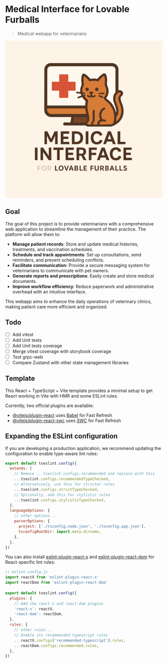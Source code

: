 # Medical Interface for Lovable Furballs

> Medical webapp for veterinarians

![logo](./docs/logo.svg)

## Goal

The goal of this project is to provide veterinarians with a comprehensive web application to streamline the management of their practice. The platform will allow them to:

- **Manage patient records**: Store and update medical histories, treatments, and vaccination schedules.
- **Schedule and track appointments**: Set up consultations, send reminders, and prevent scheduling conflicts.
- **Facilitate communication**: Provide a secure messaging system for veterinarians to communicate with pet owners.
- **Generate reports and prescriptions**: Easily create and store medical documents.
- **Improve workflow efficiency**: Reduce paperwork and administrative overhead with an intuitive interface.

This webapp aims to enhance the daily operations of veterinary clinics, making patient care more efficient and organized.

## Todo

- [ ] Add vitest
- [ ] Add Unit tests
- [ ] Add Unit tests coverage
- [ ] Merge vitest coverage with storybook coverage
- [ ] Test grpc-web
- [ ] Compare Zustand with other state management libraries

## Template

This React + TypeScript + Vite template provides a minimal setup to get React working in Vite with HMR and some ESLint rules.

Currently, two official plugins are available:

- [@vitejs/plugin-react](https://github.com/vitejs/vite-plugin-react/blob/main/packages/plugin-react/README.md) uses [Babel](https://babeljs.io/) for Fast Refresh
- [@vitejs/plugin-react-swc](https://github.com/vitejs/vite-plugin-react-swc) uses [SWC](https://swc.rs/) for Fast Refresh

## Expanding the ESLint configuration

If you are developing a production application, we recommend updating the configuration to enable type-aware lint rules:

```js
export default tseslint.config({
  extends: [
    // Remove ...tseslint.configs.recommended and replace with this
    ...tseslint.configs.recommendedTypeChecked,
    // Alternatively, use this for stricter rules
    ...tseslint.configs.strictTypeChecked,
    // Optionally, add this for stylistic rules
    ...tseslint.configs.stylisticTypeChecked,
  ],
  languageOptions: {
    // other options...
    parserOptions: {
      project: ['./tsconfig.node.json', './tsconfig.app.json'],
      tsconfigRootDir: import.meta.dirname,
    },
  },
})
```

You can also install [eslint-plugin-react-x](https://github.com/Rel1cx/eslint-react/tree/main/packages/plugins/eslint-plugin-react-x) and [eslint-plugin-react-dom](https://github.com/Rel1cx/eslint-react/tree/main/packages/plugins/eslint-plugin-react-dom) for React-specific lint rules:

```js
// eslint.config.js
import reactX from 'eslint-plugin-react-x'
import reactDom from 'eslint-plugin-react-dom'

export default tseslint.config({
  plugins: {
    // Add the react-x and react-dom plugins
    'react-x': reactX,
    'react-dom': reactDom,
  },
  rules: {
    // other rules...
    // Enable its recommended typescript rules
    ...reactX.configs['recommended-typescript'].rules,
    ...reactDom.configs.recommended.rules,
  },
})
```


